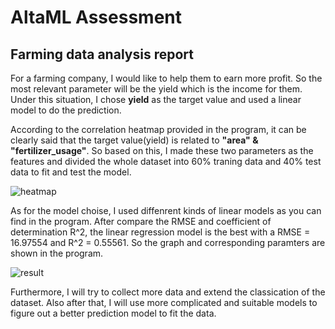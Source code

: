# AltaML Assessment
## Farming data analysis report

For a farming company, I would like to help them to earn more profit. So the most relevant parameter will be the yield which is the income for them. Under this situation, I chose **yield** as the target value and used a linear model to do the prediction.

According to the correlation heatmap provided in the program, it can be clearly said that the target value(yield) is related to **"area" & "fertilizer_usage"**. So based on this, I made these two parameters as the features and divided the whole dataset into 60% traning data and 40% test data to fit and test the model.

![heatmap](https://user-images.githubusercontent.com/22019482/52683605-8fc3f380-2f00-11e9-879d-777c95dd9be1.png)

As for the model choise, I used diffenrent kinds of linear models as you can find in the program. After compare the RMSE and coefficient of determination R^2, the linear regression model is the best with a RMSE = 16.97554 and R^2 = 0.55561. So the graph and corresponding paramters are shown in the program.

![result](https://user-images.githubusercontent.com/22019482/52683608-90f52080-2f00-11e9-8074-5307f2d58e51.png)

Furthermore, I will try to collect more data and extend the classication of the dataset. Also after that, I will use more complicated and suitable models to figure out a better prediction model to fit the data.
